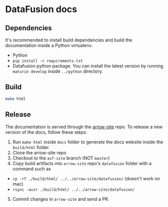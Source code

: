 <!---
  Licensed to the Apache Software Foundation (ASF) under one
  or more contributor license agreements.  See the NOTICE file
  distributed with this work for additional information
  regarding copyright ownership.  The ASF licenses this file
  to you under the Apache License, Version 2.0 (the
  "License"); you may not use this file except in compliance
  with the License.  You may obtain a copy of the License at

    http://www.apache.org/licenses/LICENSE-2.0

  Unless required by applicable law or agreed to in writing,
  software distributed under the License is distributed on an
  "AS IS" BASIS, WITHOUT WARRANTIES OR CONDITIONS OF ANY
  KIND, either express or implied.  See the License for the
  specific language governing permissions and limitations
  under the License.
-->

# DataFusion docs

## Dependencies

It's recommended to install build dependencies and build the documentation
inside a Python virtualenv.

- Python
- `pip install -r requirements.txt`
- Datafusion python package. You can install the latest version by running `maturin develop` inside `../python` directory.

## Build

```bash
make html
```

## Release

The documentation is served through the
[arrow-site](https://github.com/apache/arrow-site/) repo. To release a new
version of the docs, follow these steps:

1. Run `make html` inside `docs` folder to generate the docs website inside the `build/html` folder.
2. Clone the arrow-site repo
3. Checkout to the `asf-site` branch (NOT `master`)
4. Copy build artifacts into `arrow-site` repo's `datafusion` folder with a command such as

- `cp -rT ./build/html/ ../../arrow-site/datafusion/` (doesn't work on mac)
- `rsync -avzr ./build/html/ ../../arrow-site/datafusion/`

5. Commit changes in `arrow-site` and send a PR.
